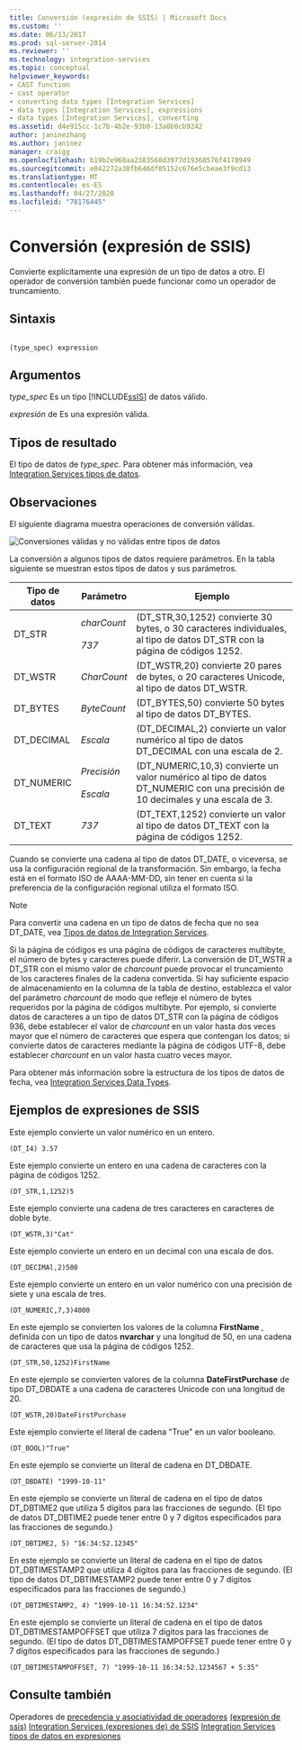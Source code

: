 ```yaml
---
title: Conversión (expresión de SSIS) | Microsoft Docs
ms.custom: ''
ms.date: 06/13/2017
ms.prod: sql-server-2014
ms.reviewer: ''
ms.technology: integration-services
ms.topic: conceptual
helpviewer_keywords:
- CAST function
- cast operator
- converting data types [Integration Services]
- data types [Integration Services], expressions
- data types [Integration Services], converting
ms.assetid: d4e915cc-1c7b-4b2e-93b0-13a8b0cb9242
author: janinezhang
ms.author: janinez
manager: craigg
ms.openlocfilehash: b19b2e960aa2383568d3977d19368576f4178949
ms.sourcegitcommit: e042272a38fb646df05152c676e5cbeae3f9cd13
ms.translationtype: MT
ms.contentlocale: es-ES
ms.lasthandoff: 04/27/2020
ms.locfileid: "78176445"
---
```

# <a name="cast-ssis-expression"></a>Conversión (expresión de SSIS)
  Convierte explícitamente una expresión de un tipo de datos a otro. El operador de conversión también puede funcionar como un operador de truncamiento.

## <a name="syntax"></a>Sintaxis

```

(type_spec) expression

```

## <a name="arguments"></a>Argumentos
 *type_spec* Es un tipo [!INCLUDE[ssIS](../../includes/ssis-md.md)] de datos válido.

 *expresión* de Es una expresión válida.

## <a name="result-types"></a>Tipos de resultado
 El tipo de datos de *type_spec*. Para obtener más información, vea [Integration Services tipos de datos](../data-flow/integration-services-data-types.md).

## <a name="remarks"></a>Observaciones
 El siguiente diagrama muestra operaciones de conversión válidas.

 ![Conversiones válidas y no válidas entre tipos de datos](../media/data-conversion.gif "Conversiones válidas y no válidas entre tipos de datos")

 La conversión a algunos tipos de datos requiere parámetros. En la tabla siguiente se muestran estos tipos de datos y sus parámetros.

|Tipo de datos|Parámetro|Ejemplo|
|---------------|---------------|-------------|
|DT_STR|*charCount*<br /><br /> *737*|(DT_STR,30,1252) convierte 30 bytes, o 30 caracteres individuales, al tipo de datos DT_STR con la página de códigos 1252.|
|DT_WSTR|*CharCount*|(DT_WSTR,20) convierte 20 pares de bytes, o 20 caracteres Unicode, al tipo de datos DT_WSTR.|
|DT_BYTES|*ByteCount*|(DT_BYTES,50) convierte 50 bytes al tipo de datos DT_BYTES.|
|DT_DECIMAL|*Escala*|(DT_DECIMAL,2) convierte un valor numérico al tipo de datos DT_DECIMAL con una escala de 2.|
|DT_NUMERIC|*Precisión*<br /><br /> *Escala*|(DT_NUMERIC,10,3) convierte un valor numérico al tipo de datos DT_NUMERIC con una precisión de 10 decimales y una escala de 3.|
|DT_TEXT|*737*|(DT_TEXT,1252) convierte un valor al tipo de datos DT_TEXT con la página de códigos 1252.|

 Cuando se convierte una cadena al tipo de datos DT_DATE, o viceversa, se usa la configuración regional de la transformación. Sin embargo, la fecha está en el formato ISO de AAAA-MM-DD, sin tener en cuenta si la preferencia de la configuración regional utiliza el formato ISO.

> [!NOTE]
>  Para convertir una cadena en un tipo de datos de fecha que no sea DT_DATE, vea [Tipos de datos de Integration Services](../data-flow/integration-services-data-types.md).

 Si la página de códigos es una página de códigos de caracteres multibyte, el número de bytes y caracteres puede diferir. La conversión de DT_WSTR a DT_STR con el mismo valor de *charcount* puede provocar el truncamiento de los caracteres finales de la cadena convertida. Si hay suficiente espacio de almacenamiento en la columna de la tabla de destino, establezca el valor del parámetro *charcount* de modo que refleje el número de bytes requeridos por la página de códigos multibyte. Por ejemplo, si convierte datos de caracteres a un tipo de datos DT_STR con la página de códigos 936, debe establecer el valor de *charcount* en un valor hasta dos veces mayor que el número de caracteres que espera que contengan los datos; si convierte datos de caracteres mediante la página de códigos UTF-8, debe establecer *charcount* en un valor hasta cuatro veces mayor.

 Para obtener más información sobre la estructura de los tipos de datos de fecha, vea [Integration Services Data Types](../data-flow/integration-services-data-types.md).

## <a name="ssis-expression-examples"></a>Ejemplos de expresiones de SSIS
 Este ejemplo convierte un valor numérico en un entero.

```
(DT_I4) 3.57
```

 Este ejemplo convierte un entero en una cadena de caracteres con la página de códigos 1252.

```
(DT_STR,1,1252)5
```

 Este ejemplo convierte una cadena de tres caracteres en caracteres de doble byte.

```
(DT_WSTR,3)"Cat"
```

 Este ejemplo convierte un entero en un decimal con una escala de dos.

```
(DT_DECIMAl,2)500
```

 Este ejemplo convierte un entero en un valor numérico con una precisión de siete y una escala de tres.

```
(DT_NUMERIC,7,3)4000
```

 En este ejemplo se convierten los valores de la columna **FirstName** , definida con un tipo de datos **nvarchar** y una longitud de 50, en una cadena de caracteres que usa la página de códigos 1252.

```
(DT_STR,50,1252)FirstName
```

 En este ejemplo se convierten valores de la columna **DateFirstPurchase** de tipo DT_DBDATE a una cadena de caracteres Unicode con una longitud de 20.

```
(DT_WSTR,20)DateFirstPurchase
```

 Este ejemplo convierte el literal de cadena "True" en un valor booleano.

```
(DT_BOOL)"True"
```

 En este ejemplo se convierte un literal de cadena en DT_DBDATE.

```
(DT_DBDATE) "1999-10-11"
```

 En este ejemplo se convierte un literal de cadena en el tipo de datos DT_DBTIME2 que utiliza 5 dígitos para las fracciones de segundo. (El tipo de datos DT_DBTIME2 puede tener entre 0 y 7 dígitos especificados para las fracciones de segundo.)

```
(DT_DBTIME2, 5) "16:34:52.12345"
```

 En este ejemplo se convierte un literal de cadena en el tipo de datos DT_DBTIMESTAMP2 que utiliza 4 dígitos para las fracciones de segundo. (El tipo de datos DT_DBTIMESTAMP2 puede tener entre 0 y 7 dígitos especificados para las fracciones de segundo.)

```
(DT_DBTIMESTAMP2, 4) "1999-10-11 16:34:52.1234"
```

 En este ejemplo se convierte un literal de cadena en el tipo de datos DT_DBTIMESTAMPOFFSET que utiliza 7 dígitos para las fracciones de segundo. (El tipo de datos DT_DBTIMESTAMPOFFSET puede tener entre 0 y 7 dígitos especificados para las fracciones de segundo.)

```
(DT_DBTIMESTAMPOFFSET, 7) "1999-10-11 16:34:52.1234567 + 5:35"
```

## <a name="see-also"></a>Consulte también
 Operadores de [precedencia y asociatividad de operadores](operator-precedence-and-associativity.md) [&#40;expresión de ssis&#41;](operators-ssis-expression.md) [Integration Services &#40;expresiones de&#41; de SSIS](integration-services-ssis-expressions.md) [Integration Services tipos de datos en expresiones](integration-services-data-types-in-expressions.md)


